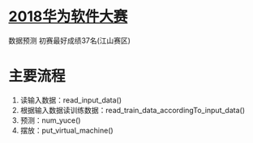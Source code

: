 # [2018华为软件大赛](https://github.com/geyixin/HUAWEI-software-Games-2018)
 数据预测
 初赛最好成绩37名(江山赛区)
# 主要流程
1. 读输入数据：read_input_data()
2. 根据输入数据读训练数据：read_train_data_accordingTo_input_data()
3. 预测：num_yuce()
4. 摆放：put_virtual_machine()
